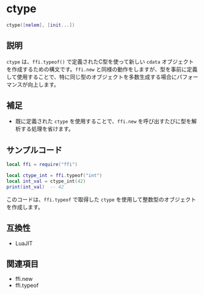 # ctype

```lua
ctype([nelem], [init...])
```

## 説明

`ctype` は、`ffi.typeof()` で定義されたC型を使って新しい `cdata` オブジェクトを作成するための構文です。`ffi.new` と同様の動作をしますが、型を事前に定義して使用することで、特に同じ型のオブジェクトを多数生成する場合にパフォーマンスが向上します。

## 補足

- 既に定義された `ctype` を使用することで、`ffi.new` を呼び出すたびに型を解析する処理を省けます。

## サンプルコード

```lua
local ffi = require("ffi")

local ctype_int = ffi.typeof("int")
local int_val = ctype_int(42)
print(int_val)  -- 42
```

このコードは、`ffi.typeof` で取得した `ctype` を使用して整数型のオブジェクトを作成します。

## 互換性

- LuaJIT

## 関連項目

- ffi.new
- ffi.typeof